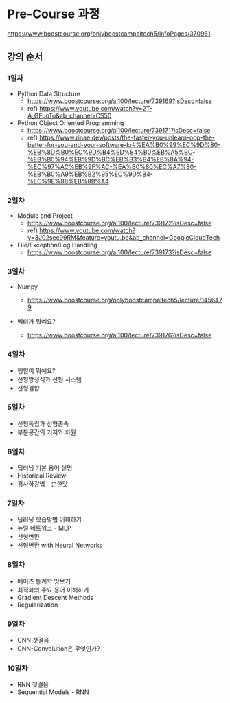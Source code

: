 # Pre-Course 과정

https://www.boostcourse.org/onlyboostcampaitech5/infoPages/370961


## 강의 순서


### 1일차

* Python Data Structure 
  * https://www.boostcourse.org/ai100/lecture/739169?isDesc=false
  * ref) https://www.youtube.com/watch?v=2T-A_GFuoTo&ab_channel=CS50
* Python Object Oriented Programming
  * https://www.boostcourse.org/ai100/lecture/739171?isDesc=false
  * ref) https://www.rinae.dev/posts/the-faster-you-unlearn-oop-the-better-for-you-and-your-software-kr#%EA%B0%99%EC%9D%80-%EB%8D%B0%EC%9D%B4%ED%84%B0%EB%A5%BC-%EB%B0%94%EB%9D%BC%EB%B3%B4%EB%8A%94-%EC%97%AC%EB%9F%AC-%EA%B0%80%EC%A7%80-%EB%B0%A9%EB%B2%95%EC%9D%B4-%EC%9E%88%EB%8B%A4


### 2일차

* Module and Project
  * https://www.boostcourse.org/ai100/lecture/739172?isDesc=false
  * ref) https://www.youtube.com/watch?v=3J02sec99RM&feature=youtu.be&ab_channel=GoogleCloudTech
* File/Exception/Log Handling
  * https://www.boostcourse.org/ai100/lecture/739173?isDesc=false
### 3일차

* Numpy
  * https://www.boostcourse.org/onlyboostcampaitech5/lecture/1456479
  
* 벡터가 뭐예요?
  * https://www.boostcourse.org/ai100/lecture/739176?isDesc=false

### 4일차

* 행렬이 뭐예요?
* 선형방정식과 선형 시스템
* 선형결합

### 5일차

* 선형독립과 선형종속
* 부분공간의 기저와 차원

### 6일차

* 딥러닝 기본 용어 설명
* Historical Review
* 경사하강법 - 순한맛

### 7일차

* 딥러닝 학습방법 이해하기
* 뉴럴 네트워크 - MLP
* 선형변환
* 선형변환 with Neural Networks

### 8일차

* 베이즈 통계학 맛보기
* 최적화의 주요 용어 이해하기
* Gradient Descent Methods
* Regularization

### 9일차

* CNN 첫걸음
* CNN-Convolution은 무엇인가?

### 10일차

* RNN 첫걸음
* Sequential Models - RNN
